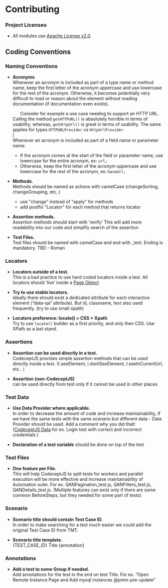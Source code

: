 # Contributing

### Project Licenses

- All modules use [Apache License v2.0](LICENSE.md).

## Coding Conventions

### Naming Conventions

* **Acronyms**  
  Whenever an acronym is included as part of a type name or method name, keep the first
letter of the acronym uppercase and use lowercase for the rest of the acronym. Otherwise,
it becomes potentially very difficult to read or reason about the element without
reading documentation (if documentation even exists).   

  &nbsp;&nbsp;&nbsp;&nbsp;&nbsp;&nbsp;Consider for example a use case needing to support an HTTP URL. Calling the method
`getHTTPURL()` is absolutely horrible in terms of usability; whereas, `getHttpUrl()` is
great in terms of usability. The same applies for types `HTTPURLProvider` vs
`HttpUrlProvider`.  
|  
  Whenever an acronym is included as part of a field name or parameter name:
  * If the acronym comes at the start of the field or parameter name, use lowercase for the entire acronym, ex: `url;`
  * Otherwise, keep the first letter of the acronym uppercase and use lowercase for the rest of the acronym, ex: `baseUrl;`


* **Methods.**   
  Methods should be named as actions  with camelCase (changeSorting, changeGrouping, etc..)
  * use "change" instead of "apply" for methods
  * add postfix "Locator" for each method that returns locator


* **Assertion methods.**  
  Assertion methods should start with ‘verify’ This will add more readability into our code and simplify search of the assertion


* **Test Files.**   
  Test files should be named with camelCase and end with _test. Ending is mandatory. TBD - Roman

### Locators

* **Locators outside of a test.**   
  This is a bad practice to use hard coded locators inside a test. All locators should ‘live’ inside a [Page Object](https://codecept.io/pageobjects/)


* **Try to use stable locators.**   
  Ideally there should exist a dedicated attribute for each interactive element (“data-qa” attribute). But id, classname, text also used frequently. (try to use small xpath)


* **Locators preference: locate() > CSS > Xpath**  
  Try to use `locate()` builder as a first priority, and only then CSS. Use XPath as a last stand. 

### Assertions

* **Assertion can be used directly in a test.**  
  CodeceptJS provides simple assertion methods that can be used directly inside a test. (I.seeElement, I.dontSeeElement, I.seeInCurrentUrl, etc.. )


* **Assertion (non-CodeceptJS)**  
  can be used directly from test only if it cannot be used in other places

### Test Data

* **Use Data Provider where applicable.**  
  In order to decrease the amount of code and increase maintainability, if we have the same tests with the same scenario but different data - Data Provider should be used. Add a comment why you did that!  
([CodeceptJS Data](https://codecept.io/advanced/#data-driven-tests) for ex. Login test with correct and incorrect credentials )


* **Declaration of a test variable** should be done on top of the test

### Test Files

* **One feature per File.**  
This will help CodeceptJS to split tests for workers and parallel execution will be more effective and increase maintainability of Automation suite. For ex. QANPagination_test.js, QANFilters_test.js, QANDetails_test.js. (Multiple features can exist only if there are some common BeforeSteps, but they needed for some part of tests)

### Scenario

* **Scenario title should contain Test Case ID.**  
  In order to make searching for a test much easier we could add the original Test Case ID from TMT.


* **Scenario title template.**  
 {TEST_CASE_ID} Title {annotation}

### Annotations

* **Add a test to some Group if needed.**  
  Add annotations for the test in the end on test Title. For ex. “Open Remote Instance Page and Add mysql instances @pmm-pre-update"
